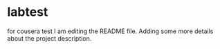 # labtest
for cousera test
I am editing the README file. Adding some more details about the project description.

